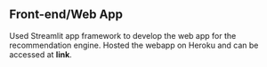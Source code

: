 ## Front-end/Web App

Used Streamlit app framework to develop the web app for the recommendation engine. Hosted the webapp on Heroku and can be accessed at **link**. 
